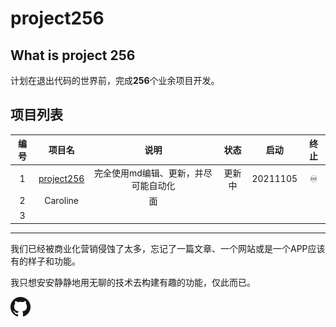 # project256

## What is project 256 
计划在退出代码的世界前，完成**256**个业余项目开发。

## 项目列表

| 编号 |                           项目名                           |                 说明                 |  状态  |   启动   | 终止 |
| :--: | :--------------------------------------------------------: | :----------------------------------: | :----: | :------: | :--: |
|  1   | [project256](https://github.com/SUTFutureCoder/project256) | 完全使用md编辑、更新，并尽可能自动化 | 更新中 | 20211105 |  ♾️   |
|  2   |                          Caroline                          |                  面                  |        |          |      |
|  3   |                                                            |                                      |        |          |      |

---

我们已经被商业化营销侵蚀了太多，忘记了一篇文章、一个网站或是一个APP应该有的样子和功能。

我只想安安静静地用无聊的技术去构建有趣的功能，仅此而已。

[![GitHub-Mark-32px](./GitHub-Mark-32px.png)](https://github.com/SUTFutureCoder/project256)


